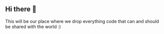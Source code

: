 ## Hi there 👋

This will be our place where we drop everything code that can and should be shared with the world :)
